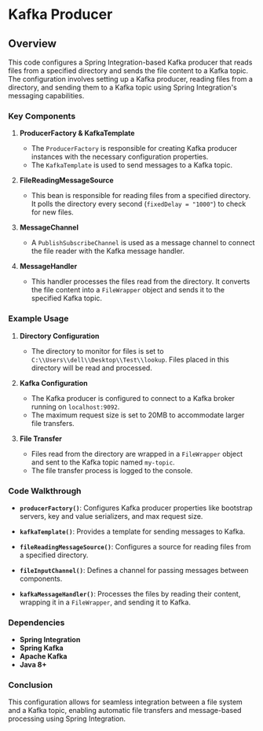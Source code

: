 # Kafka Producer
## Overview

This code configures a Spring Integration-based Kafka producer that reads files from a specified directory and sends the file content to a Kafka topic. The configuration involves setting up a Kafka producer, reading files from a directory, and sending them to a Kafka topic using Spring Integration's messaging capabilities.

### Key Components

1. **ProducerFactory & KafkaTemplate**
   - The `ProducerFactory` is responsible for creating Kafka producer instances with the necessary configuration properties.
   - The `KafkaTemplate` is used to send messages to a Kafka topic.

2. **FileReadingMessageSource**
   - This bean is responsible for reading files from a specified directory. It polls the directory every second (`fixedDelay = "1000"`) to check for new files.

3. **MessageChannel**
   - A `PublishSubscribeChannel` is used as a message channel to connect the file reader with the Kafka message handler.

4. **MessageHandler**
   - This handler processes the files read from the directory. It converts the file content into a `FileWrapper` object and sends it to the specified Kafka topic.

### Example Usage

1. **Directory Configuration**
   - The directory to monitor for files is set to `C:\\Users\\dell\\Desktop\\Test\\lookup`. Files placed in this directory will be read and processed.

2. **Kafka Configuration**
   - The Kafka producer is configured to connect to a Kafka broker running on `localhost:9092`.
   - The maximum request size is set to 20MB to accommodate larger file transfers.

3. **File Transfer**
   - Files read from the directory are wrapped in a `FileWrapper` object and sent to the Kafka topic named `my-topic`.
   - The file transfer process is logged to the console.

### Code Walkthrough

- **`producerFactory()`**: Configures Kafka producer properties like bootstrap servers, key and value serializers, and max request size.
  
- **`kafkaTemplate()`**: Provides a template for sending messages to Kafka.

- **`fileReadingMessageSource()`**: Configures a source for reading files from a specified directory.

- **`fileInputChannel()`**: Defines a channel for passing messages between components.

- **`kafkaMessageHandler()`**: Processes the files by reading their content, wrapping it in a `FileWrapper`, and sending it to Kafka.

### Dependencies

- **Spring Integration**
- **Spring Kafka**
- **Apache Kafka**
- **Java 8+**

### Conclusion

This configuration allows for seamless integration between a file system and a Kafka topic, enabling automatic file transfers and message-based processing using Spring Integration.

